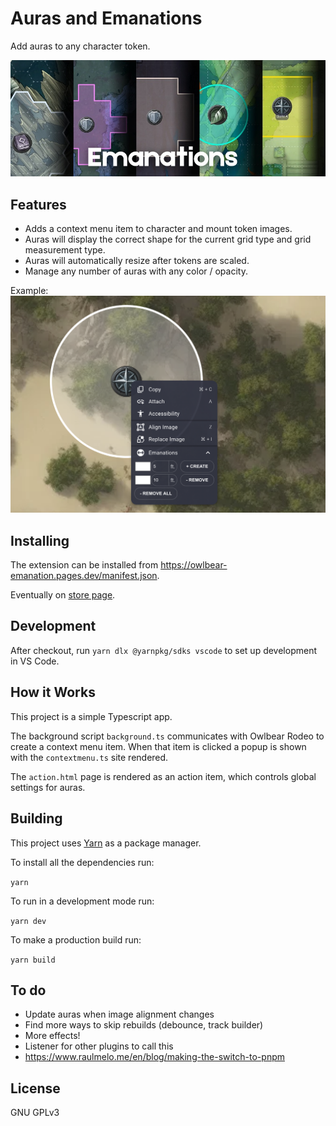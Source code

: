 # Auras and Emanations

Add auras to any character token.

![Interface](./docs/header.jpg)

## Features
- Adds a context menu item to character and mount token images.
- Auras will display the correct shape for the current grid type and grid measurement type.
- Auras will automatically resize after tokens are scaled.
- Manage any number of auras with any color / opacity.

Example:
![Example](./docs/menu.png)

## Installing

The extension can be installed from https://owlbear-emanation.pages.dev/manifest.json.

Eventually on [store page](https://extensions.owlbear.rodeo/owlbear-emanation).

## Development

After checkout, run `yarn dlx @yarnpkg/sdks vscode` to set up development in VS Code.

## How it Works

This project is a simple Typescript app.

The background script `background.ts` communicates with Owlbear Rodeo to create a context menu item. When that item is clicked a popup is shown with the `contextmenu.ts` site rendered.

The `action.html` page is rendered as an action item, which controls global settings for auras.

## Building

This project uses [Yarn](https://yarnpkg.com/) as a package manager.

To install all the dependencies run:

`yarn`

To run in a development mode run:

`yarn dev`

To make a production build run:

`yarn build`

## To do
- Update auras when image alignment changes
- Find more ways to skip rebuilds (debounce, track builder)
- More effects!
- Listener for other plugins to call this
- https://www.raulmelo.me/en/blog/making-the-switch-to-pnpm

## License

GNU GPLv3

